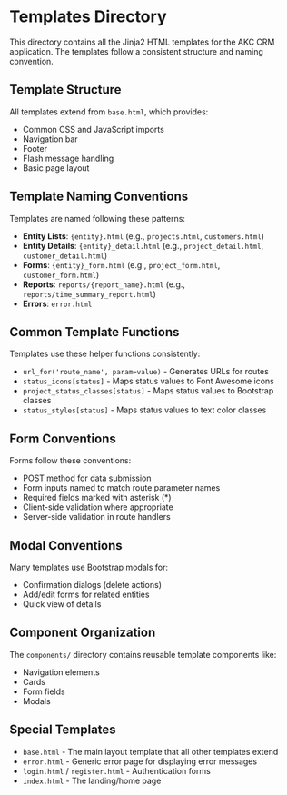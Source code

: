# Templates Directory

This directory contains all the Jinja2 HTML templates for the AKC CRM application. The templates follow a consistent structure and naming convention.

## Template Structure

All templates extend from `base.html`, which provides:
- Common CSS and JavaScript imports
- Navigation bar
- Footer
- Flash message handling
- Basic page layout

## Template Naming Conventions

Templates are named following these patterns:

- **Entity Lists**: `{entity}.html` (e.g., `projects.html`, `customers.html`)
- **Entity Details**: `{entity}_detail.html` (e.g., `project_detail.html`, `customer_detail.html`) 
- **Forms**: `{entity}_form.html` (e.g., `project_form.html`, `customer_form.html`)
- **Reports**: `reports/{report_name}.html` (e.g., `reports/time_summary_report.html`)
- **Errors**: `error.html`

## Common Template Functions

Templates use these helper functions consistently:

- `url_for('route_name', param=value)` - Generates URLs for routes
- `status_icons[status]` - Maps status values to Font Awesome icons
- `project_status_classes[status]` - Maps status values to Bootstrap classes
- `status_styles[status]` - Maps status values to text color classes

## Form Conventions

Forms follow these conventions:
- POST method for data submission
- Form inputs named to match route parameter names
- Required fields marked with asterisk (*)
- Client-side validation where appropriate
- Server-side validation in route handlers

## Modal Conventions

Many templates use Bootstrap modals for:
- Confirmation dialogs (delete actions)
- Add/edit forms for related entities
- Quick view of details

## Component Organization

The `components/` directory contains reusable template components like:
- Navigation elements
- Cards
- Form fields
- Modals

## Special Templates

- `base.html` - The main layout template that all other templates extend
- `error.html` - Generic error page for displaying error messages
- `login.html` / `register.html` - Authentication forms
- `index.html` - The landing/home page 
